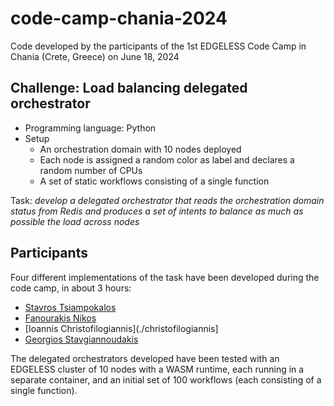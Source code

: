 # code-camp-chania-2024

Code developed by the participants of the 1st EDGELESS Code Camp in Chania (Crete, Greece) on June 18, 2024

## Challenge: Load balancing delegated orchestrator

- Programming language: Python 
- Setup
  - An orchestration domain with 10 nodes deployed
  - Each node is assigned a random color as label and declares a random number of CPUs
  - A set of static workflows consisting of a single function

Task: _develop a delegated orchestrator that reads the orchestration domain status from Redis and produces a set of intents to balance as much as possible the load across nodes_

## Participants

Four different implementations of the task have been developed during the code camp, in about 3 hours:

- [Stavros Tsiampokalos](./stsiampokalos)
- [Fanourakis Nikos](./fanourakis)
- [Ioannis Christofilogiannis](./christofilogiannis]
- [Georgios Stavgiannoudakis](./stavgiannoudakis)

The delegated orchestrators developed have been tested with an EDGELESS cluster of 10 nodes with a WASM runtime, each running in a separate container, and an initial set of 100 workflows (each consisting of a single function).

